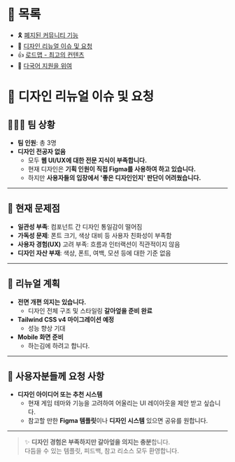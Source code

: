 # 📂 목록

- 🎗️ [폐지된 커뮤니티 기능](./community.md)
- 🎨 [디자인 리뉴얼 이슈 및 요청](./design.md)
- 👍 [로드맵 - 최고의 컨텐츠](./roadmap.md)
- 🍱 [다국어 지원을 위여](./i18n.md)

# 🎨 디자인 리뉴얼 이슈 및 요청

## 🧑‍🤝‍🧑 팀 상황

- **팀 인원**: 총 3명
- **디자인 전공자 없음**
  - 모두 **웹 UI/UX에 대한 전문 지식이 부족합니다.**
  - 현재 디자인은 **기획 인원이 직접 Figma를 사용하여 하고 있습니다.**
  - 하지만 **사용자들의 입장에서 '좋은 디자인인지' 판단이 어려웠습니다.**

---

## 🧩 현재 문제점

- **일관성 부족**: 컴포넌트 간 디자인 통일감이 떨어짐
- **가독성 문제**: 폰트 크기, 색상 대비 등 사용자 친화성이 부족함
- **사용자 경험(UX)** 고려 부족: 흐름과 인터랙션이 직관적이지 않음
- **디자인 자산 부재**: 색상, 폰트, 여백, 모션 등에 대한 기준 없음

---

## 🔄 리뉴얼 계획

- **전면 개편 의지는 있습니다.**
  - 디자인 전체 구조 및 스타일링 **갈아엎을 준비 완료**
- **Tailwind CSS v4 마이그레이션 예정**
  - 성능 향상 기대
- **Mobile 화면 준비**
  - 하는김에 하려고 합니다.

---

## 📌 사용자분들께 요청 사항

- **디자인 아이디어 또는 추천 시스템**
  - 현재 게임 테마와 기능을 고려하여 어울리는 UI 레이아웃을 제안 받고 싶습니다.
  - 참고할 만한 **Figma 템플릿**이나 **디자인 시스템** 있으면 공유를 원합니다.

---

> ✨ **디자인 경험은 부족하지만 갈아엎을 의지는 충분**합니다.  
> 다듬을 수 있는 템플릿, 피드백, 참고 리소스 모두 환영합니다.
